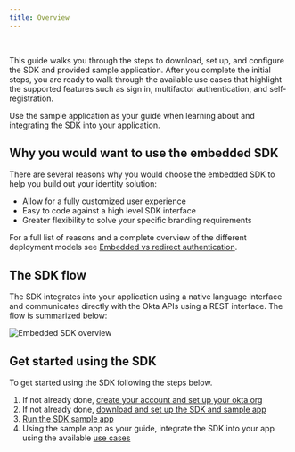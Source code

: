 ```yaml
---
title: Overview
---
```


<ApiLifecycle access="ie" /><br>

<div class="oie-embedded-sdk">

This guide walks you through the steps to download, set up, and configure
the SDK and provided sample application. After you complete the initial steps,
you are ready to walk through the available use cases that highlight
the supported features such as sign in, multifactor authentication, and
self-registration.

Use the sample application as your guide when learning about and integrating the SDK
into your application.

## Why you would want to use the embedded SDK

There are several reasons why you would choose the embedded SDK to help you build out
your identity solution:

* Allow for a fully customized user experience
* Easy to code against a high level SDK interface
* Greater flexibility to solve your specific branding requirements

For a full list of reasons and a complete overview of the different deployment
models see
[Embedded vs redirect authentication](/docs/concepts/hosted-vs-embedded/#okta-hosted-vs-customer-hosted).

## The SDK flow

The SDK integrates into your application using a native language
interface and communicates directly with the Okta APIs using a
REST interface. The flow is summarized below:

<div class="common-image-format">

![Embedded SDK overview](/img/oie-embedded-sdk/embedded-sdk-overview.png
 "Overview the of the embedded SDK")

</div>

## Get started using the SDK

To get started using the SDK following the steps below.

1. If not already done, [create your account and set up your okta org](/docs/guides/oie-embedded-common-org-setup/aspnet/main/)
1. If not already done, [download and set up the SDK and sample app](/docs/guides/oie-embedded-common-download-setup-app/aspnet/main/)
1. [Run the SDK sample app](/docs/guides/oie-embedded-sdk-run-sample/aspnet/main/)
1. Using the sample app as your guide, integrate the SDK into your app using the available
   [use cases](/docs/guides/oie-embedded-sdk-use-cases/aspnet/oie-embedded-sdk-use-case-overview/)

</div>
